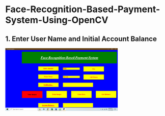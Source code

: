 # Face-Recognition-Based-Payment-System-Using-OpenCV

## 1. Enter User Name and Initial Account Balance
<img src = "images/image1.png" width = "70%">

<br>

